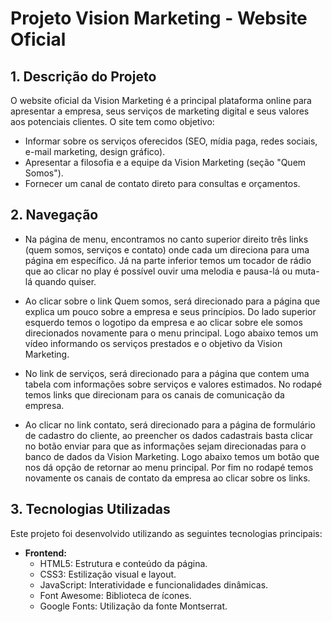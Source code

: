 # Projeto Vision Marketing - Website Oficial

## 1. Descrição do Projeto

O website oficial da Vision Marketing é a principal plataforma online para apresentar a empresa, seus serviços de marketing digital e seus valores aos potenciais clientes. O site tem como objetivo:

* Informar sobre os serviços oferecidos (SEO, mídia paga, redes sociais, e-mail marketing, design gráfico). 
* Apresentar a filosofia e a equipe da Vision Marketing (seção "Quem Somos").
* Fornecer um canal de contato direto para consultas e orçamentos.

## 2. Navegação

* Na página de menu, encontramos no canto superior direito três links (quem somos, serviços e contato) onde cada um direciona para uma página em específico. 
Já na parte inferior temos um tocador de rádio que ao clicar no play é possível ouvir uma melodia e pausa-lá ou muta-lá quando quiser. 

* Ao clicar sobre o link Quem somos, será direcionado para a página que explica um pouco sobre a empresa e seus princípios. Do lado superior esquerdo temos o logotipo da empresa e ao clicar sobre ele somos direcionados novamente para o menu principal. Logo abaixo temos um vídeo informando os serviços prestados e o objetivo da Vision Marketing.

* No link de serviços, será direcionado para a página que contem uma tabela com informações sobre serviços e valores estimados. No rodapé temos links que direcionam para os canais de comunicação da empresa.

* Ao clicar no link contato, será direcionado para a página de formulário de cadastro do cliente, ao preencher os dados cadastrais basta clicar no botão enviar para que as informações sejam direcionadas para o banco de dados da Vision Marketing. Logo abaixo temos um botão que nos dá opção de retornar ao menu principal. Por fim no rodapé temos novamente os canais de contato da empresa ao clicar sobre os links. 

## 3. Tecnologias Utilizadas

Este projeto foi desenvolvido utilizando as seguintes tecnologias principais:

* **Frontend:**
    * HTML5: Estrutura e conteúdo da página.
    * CSS3: Estilização visual e layout.
    * JavaScript: Interatividade e funcionalidades dinâmicas.
    * Font Awesome: Biblioteca de ícones.
    * Google Fonts: Utilização da fonte Montserrat.

